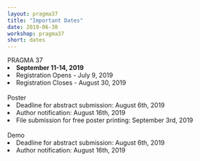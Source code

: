 ```yaml
---
layout: pragma37
title: "Important Dates"
date: 2019-06-30
workshop: pragma37
short: dates
---
```


<div class="border37">PRAGMA 37 </div>

<li><strong>September 11-14, 2019</strong></li>
<li>Registration Opens - July 9, 2019</li>
<li>Registration Closes - August 30, 2019</li><br>

<div class="border37">Poster <!--(Chair: Jason Haga and Wassapon "Boom" Watanakeesuntorn) --></div>
<li>Deadline for abstract submission: August 6th, 2019</li>
<li>Author notification: August 16th, 2019</li>
<li>File submission for free poster printing: September 3rd, 2019</li><br>

<div class="border37">Demo <!--(Chair: Kohei Ichikawa)--> </div>
<li>Deadline for abstract submission: August 6th, 2019</li>
<li>Author notification: August 16th, 2019</li>
